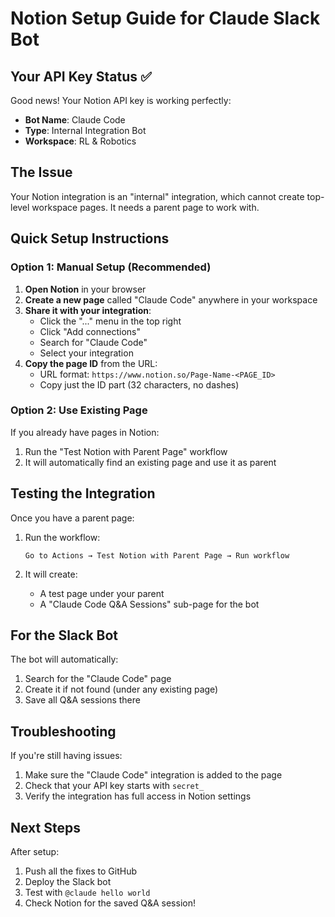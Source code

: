 # Notion Setup Guide for Claude Slack Bot

## Your API Key Status ✅

Good news! Your Notion API key is working perfectly:
- **Bot Name**: Claude Code
- **Type**: Internal Integration Bot
- **Workspace**: RL & Robotics

## The Issue

Your Notion integration is an "internal" integration, which cannot create top-level workspace pages. It needs a parent page to work with.

## Quick Setup Instructions

### Option 1: Manual Setup (Recommended)

1. **Open Notion** in your browser
2. **Create a new page** called "Claude Code" anywhere in your workspace
3. **Share it with your integration**:
   - Click the "..." menu in the top right
   - Click "Add connections"
   - Search for "Claude Code" 
   - Select your integration
4. **Copy the page ID** from the URL:
   - URL format: `https://www.notion.so/Page-Name-<PAGE_ID>`
   - Copy just the ID part (32 characters, no dashes)

### Option 2: Use Existing Page

If you already have pages in Notion:
1. Run the "Test Notion with Parent Page" workflow
2. It will automatically find an existing page and use it as parent

## Testing the Integration

Once you have a parent page:

1. Run the workflow:
   ```
   Go to Actions → Test Notion with Parent Page → Run workflow
   ```

2. It will create:
   - A test page under your parent
   - A "Claude Code Q&A Sessions" sub-page for the bot

## For the Slack Bot

The bot will automatically:
1. Search for the "Claude Code" page
2. Create it if not found (under any existing page)
3. Save all Q&A sessions there

## Troubleshooting

If you're still having issues:
1. Make sure the "Claude Code" integration is added to the page
2. Check that your API key starts with `secret_`
3. Verify the integration has full access in Notion settings

## Next Steps

After setup:
1. Push all the fixes to GitHub
2. Deploy the Slack bot
3. Test with `@claude hello world`
4. Check Notion for the saved Q&A session!